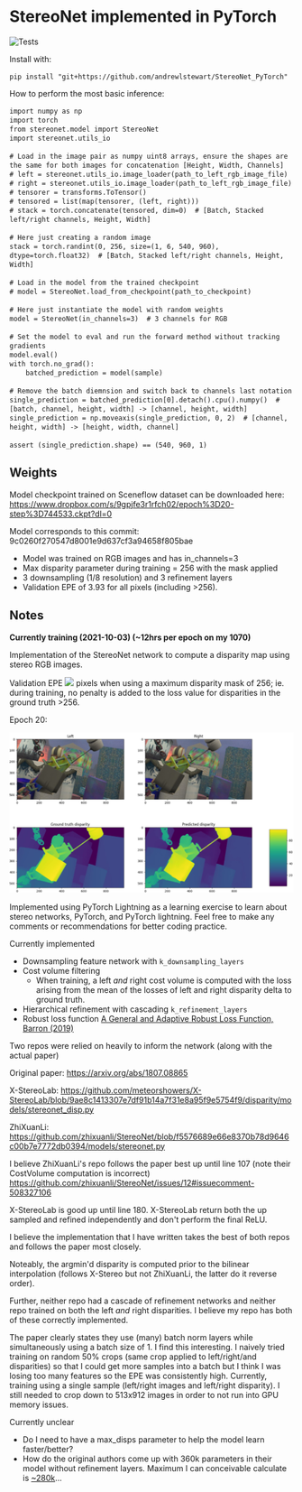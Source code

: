 # StereoNet implemented in PyTorch

![Tests](https://github.com/andrewlstewart/StereoNet_PyTorch/actions/workflows/tests.yml/badge.svg)

Install with:
```
pip install "git+https://github.com/andrewlstewart/StereoNet_PyTorch"
```

How to perform the most basic inference:

```
import numpy as np
import torch
from stereonet.model import StereoNet
import stereonet.utils_io

# Load in the image pair as numpy uint8 arrays, ensure the shapes are the same for both images for concatenation [Height, Width, Channels]
# left = stereonet.utils_io.image_loader(path_to_left_rgb_image_file)
# right = stereonet.utils_io.image_loader(path_to_left_rgb_image_file)
# tensorer = transforms.ToTensor()
# tensored = list(map(tensorer, (left, right)))
# stack = torch.concatenate(tensored, dim=0)  # [Batch, Stacked left/right channels, Height, Width]

# Here just creating a random image
stack = torch.randint(0, 256, size=(1, 6, 540, 960), dtype=torch.float32)  # [Batch, Stacked left/right channels, Height, Width]

# Load in the model from the trained checkpoint
# model = StereoNet.load_from_checkpoint(path_to_checkpoint)

# Here just instantiate the model with random weights
model = StereoNet(in_channels=3)  # 3 channels for RGB

# Set the model to eval and run the forward method without tracking gradients
model.eval()
with torch.no_grad():
    batched_prediction = model(sample)

# Remove the batch diemnsion and switch back to channels last notation
single_prediction = batched_prediction[0].detach().cpu().numpy()  # [batch, channel, height, width] -> [channel, height, width]
single_prediction = np.moveaxis(single_prediction, 0, 2)  # [channel, height, width] -> [height, width, channel]

assert (single_prediction.shape) == (540, 960, 1)
```

## Weights
Model checkpoint trained on Sceneflow dataset can be downloaded here: https://www.dropbox.com/s/9gpjfe3r1rfch02/epoch%3D20-step%3D744533.ckpt?dl=0

Model corresponds to this commit: 9c0260f270547d8001e9d637cf3a94658f805bae

* Model was trained on RGB images and has in_channels=3
* Max disparity parameter during training = 256 with the mask applied
* 3 downsampling (1/8 resolution) and 3 refinement layers
* Validation EPE of 3.93 for all pixels (including >256).

## Notes

**Currently training (2021-10-03) (~12hrs per epoch on my 1070)**

Implementation of the StereoNet network to compute a disparity map using stereo RGB images.

Validation EPE <img src="https://render.githubusercontent.com/render/math?math=\approx 3.9"> pixels when using a maximum disparity mask of 256; ie. during training, no penalty is added to the loss value for disparities in the ground truth >256.

Epoch 20:

<img src="./readme_images/Epoch_20_Val.JPG" alt="Validation image" style="width:1000px;"/>

Implemented using PyTorch Lightning as a learning exercise to learn about stereo networks, PyTorch, and PyTorch lightning.  Feel free to make any comments or recommendations for better coding practice.

Currently implemented

* Downsampling feature network with `k_downsampling_layers`
* Cost volume filtering
    * When training, a left *and* right cost volume is computed with the loss arising from the mean of the losses of left and right disparity delta to ground truth.
* Hierarchical refinement with cascading `k_refinement_layers`
* Robust loss function [A General and Adaptive Robust Loss Function, Barron (2019)](https://arxiv.org/abs/1701.03077)

Two repos were relied on heavily to inform the network (along with the actual paper)

Original paper: https://arxiv.org/abs/1807.08865

X-StereoLab: https://github.com/meteorshowers/X-StereoLab/blob/9ae8c1413307e7df91b14a7f31e8a95f9e5754f9/disparity/models/stereonet_disp.py

ZhiXuanLi: https://github.com/zhixuanli/StereoNet/blob/f5576689e66e8370b78d9646c00b7e7772db0394/models/stereonet.py

I believe ZhiXuanLi's repo follows the paper best up until line 107 (note their CostVolume computation is incorrect)
    https://github.com/zhixuanli/StereoNet/issues/12#issuecomment-508327106

X-StereoLab is good up until line 180.  X-StereoLab return both the up sampled and refined independently and don't perform the final ReLU.

I believe the implementation that I have written takes the best of both repos and follows the paper most closely.

Noteably, the argmin'd disparity is computed prior to the bilinear interpolation (follows X-Stereo but not ZhiXuanLi, the latter do it reverse order).

Further, neither repo had a cascade of refinement networks and neither repo trained on both the left *and* right disparities.  I believe my repo has both of these correctly implemented.

The paper clearly states they use (many) batch norm layers while simultaneously using a batch size of 1.  I find this interesting.  I naively tried training on random 50% crops (same crop applied to left/right/and disparities) so that I could get more samples into a batch but I think I was losing too many features so the EPE was consistently high.  Currently, training using a single sample (left/right images and left/right disparity).  I still needed to crop down to 513x912 images in order to not run into GPU memory issues.

Currently unclear

* Do I need to have a max_disps parameter to help the model learn faster/better?
* How do the original authors come up with 360k parameters in their model without refinement layers.  Maximum I can conceivable calculate is [~280k](./readme_images/questions.md)...